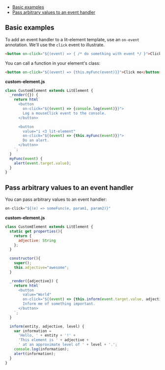 
* [Basic examples](#basicexamples)
* [Pass arbitrary values to an event handler](#passarbitraryvaluestoaneventhandler)

## Basic examples

To add an event handler to a lit-element template, use an `on-event` annotation. We'll use the `click` event to illustrate.

```html
<button on-click="${(event) => { /* do something with event */ }">Click me</button>
```

You can call a function in your element's class:

```html
<button on-click="${(event) => {this.myFunc(event)}}">Click me</button>
```

**custom-element.js**

```js
class CustomElement extends LitElement {
  _render({}) {
    return html`
      <button 
        on-click="${(event) => {console.log(event)}}">
        Log a mouseClick event to the console.
      </button>

      <button 
        value="i <3 lit-element" 
        on-click="${(event) => {this.myFunc(event)}}">
        Do an alert.
      </button>
    `;
  }
  myFunc(event) {
    alert(event.target.value);
  }
}
```

## Pass arbitrary values to an event handler

You can pass arbitrary values to an event handler:

```js
on-click="${(e) => someFunc(e, param1, param2)}"
```

**custom-element.js**

```js
class CustomElement extends LitElement {
  static get properties(){
    return {
      adjective: String
    };
  }

  constructor(){
    super();
    this.adjective="awesome";
  }

  _render({adjective}) {
    return html`
      <button 
        value="World" 
        on-click="${(event) => {this.inform(event.target.value, adjective, 11)}}">
        Inform me of something important.
      </button>
    `;
  }

  inform(entity, adjective, level) {
    var information = 
      'Hello, ' + entity + '!' +
      'This element is ' + adjective +
      ' at an approximate level of ' + level + '.';
    console.log(information);
    alert(information);
  }
}
```

